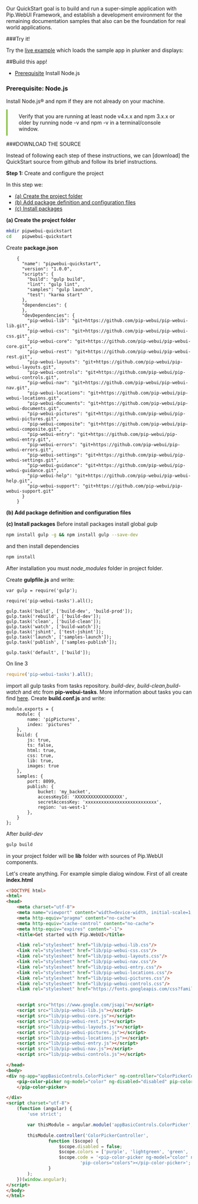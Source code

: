Our QuickStart goal is to build and run a super-simple application with Pip.WebUI Framework, and establish a development environment for the remaining documentation 
samples that also can be the foundation for real world applications.

###Try it!

Try the [live example]() which loads the sample app in plunker and displays:

##Build this app!

 - [Prerequisite](#prerequisite) Install Node.js


### <a name="prerequisite">Prerequisite: Node.js</a>

Install Node.js® and npm if they are not already on your machine.

<p style="padding: 10px 30px 10px; border-left: 4px solid #8BC34A"> Verify that you are running at least node v4.x.x and npm 3.x.x 
or older by running node -v and npm -v in a terminal/console window. </p> 

###<span style="text-transform: uppercase;">Download the source</span>

Instead of following each step of these instructions, we can [download] the QuickStart source from github and follow its brief instructions.

**Step 1:** Create and configure the project

In this step we:

- [(a) Create the project folder](#step1-a)
- [(b) Add package definition and configuration files](#step1-a)
- [(c) Install packages](#step1-c)

**<a name="step1-a">(a) Create the project folder</a>**
```bash
mkdir pipwebui-quickstart
cd    pipwebui-quickstart
```

Create **package.json**
```
    {
      "name": "pipwebui-quickstart",
      "version": "1.0.0",
      "scripts": {
        "build": "gulp build",
        "lint": "gulp lint",
        "samples": "gulp launch",
        "test": "karma start"
      },
      "dependencies": {
      },
      "devDependencies": {
        "pip-webui-lib": "git+https://github.com/pip-webui/pip-webui-lib.git",
        "pip-webui-css": "git+https://github.com/pip-webui/pip-webui-css.git",
        "pip-webui-core": "git+https://github.com/pip-webui/pip-webui-core.git",
        "pip-webui-rest": "git+https://github.com/pip-webui/pip-webui-rest.git",
        "pip-webui-layouts": "git+https://github.com/pip-webui/pip-webui-layouts.git",
        "pip-webui-controls": "git+https://github.com/pip-webui/pip-webui-controls.git",
        "pip-webui-nav": "git+https://github.com/pip-webui/pip-webui-nav.git",
        "pip-webui-locations": "git+https://github.com/pip-webui/pip-webui-locations.git",
        "pip-webui-documents": "git+https://github.com/pip-webui/pip-webui-documents.git",
        "pip-webui-pictures": "git+https://github.com/pip-webui/pip-webui-pictures.git",
        "pip-webui-composite": "git+https://github.com/pip-webui/pip-webui-composite.git",
        "pip-webui-entry": "git+https://github.com/pip-webui/pip-webui-entry.git",
        "pip-webui-errors": "git+https://github.com/pip-webui/pip-webui-errors.git",
        "pip-webui-settings": "git+https://github.com/pip-webui/pip-webui-settings.git",
        "pip-webui-guidance": "git+https://github.com/pip-webui/pip-webui-guidance.git",
        "pip-webui-help": "git+https://github.com/pip-webui/pip-webui-help.git",
        "pip-webui-support": "git+https://github.com/pip-webui/pip-webui-support.git"
      }
    }
```

**<a name="step1-b">(b) Add package definition and configuration files</a>**

**<a name="step1-c">(c) Install packages</a>**
Before install packages install global _gulp_
```bash
npm install gulp -g && npm install gulp --save-dev
```
and then install dependencies
```bash
npm install
```
After installation you must _node_modules_ folder in project folder.

Create **gulpfile.js** and write:
```text
var gulp = require('gulp');
 
require('pip-webui-tasks').all();
    
gulp.task('build', ['build-dev', 'build-prod']);
gulp.task('rebuild', ['build-dev']);
gulp.task('clean', ['build-clean']);
gulp.task('watch', ['build-watch']);
gulp.task('jshint', ['test-jshint']);
gulp.task('launch', ['samples-launch']);
gulp.task('publish', ['samples-publish']);

gulp.task('default', ['build']);
```

On line 3 
```javascript
require('pip-webui-tasks').all();
```

import all gulp tasks from tasks repository. _build-dev_, _build-clean_,_build-watch_ and etc from **pip-webui-tasks**.
More information about tasks you can find [here](https://github.com/pip-webui/pip-webui-tasks).
Create **build.conf.js** and write:
```
module.exports = {
    module: {
        name: 'pipPictures',
        index: 'pictures'
    },
    build: {
        js: true,
        ts: false,
        html: true,
        css: true,
        lib: true,
        images: true
    },
    samples: {
        port: 8099,
        publish: {
            bucket: 'my_backet',
            accessKeyId: 'XXXXXXXXXXXXXXXXXX',
            secretAccessKey: 'xxxxxxxxxxxxxxxxxxxxxxxxxxx',
            region: 'us-west-1'
        },
    }
};
```

After _build-dev_
```bash
gulp build
```
in your project folder will be **lib** folder with sources of Pip.WebUI components.

Let's create anything. For example simple dialog window.
First of all create **index.html**
```html
<!DOCTYPE html>
<html>
<head>
    <meta charset="utf-8">
    <meta name="viewport" content="width=device-width, initial-scale=1, maximum-scale=1, user-scalable=no">
    <meta http-equiv="pragma" content="no-cache">
    <meta http-equiv="cache-control" content="no-cache">
    <meta http-equiv="expires" content="-1">
    <title>Get started with Pip.WebUI</title>

    <link rel="stylesheet" href="lib/pip-webui-lib.css"/>
    <link rel="stylesheet" href="lib/pip-webui-css.css"/>
    <link rel="stylesheet" href="lib/pip-webui-layouts.css"/>
    <link rel="stylesheet" href="lib/pip-webui-nav.css"/>
    <link rel="stylesheet" href="lib/pip-webui-entry.css"/>
    <link rel="stylesheet" href="lib/pip-webui-locations.css"/>
    <link rel="stylesheet" href="lib/pip-webui-pictures.css"/>
    <link rel="stylesheet" href="lib/pip-webui-controls.css"/>
    <link rel="stylesheet" href="https://fonts.googleapis.com/css?family=Roboto:300,400,500,700,400italic">


    <script src="https://www.google.com/jsapi"></script>
    <script src="lib/pip-webui-lib.js"></script>
    <script src="lib/pip-webui-core.js"></script>
    <script src="lib/pip-webui-rest.js"></script>
    <script src="lib/pip-webui-layouts.js"></script>
    <script src="lib/pip-webui-pictures.js"></script>
    <script src="lib/pip-webui-locations.js"></script>
    <script src="lib/pip-webui-entry.js"></script>
    <script src="lib/pip-webui-nav.js"></script>
    <script src="lib/pip-webui-controls.js"></script>

</head>
<body>
<div ng-app="appBasicControls.ColorPicker" ng-controller="ColorPickerController">
    <pip-color-picker ng-model="color" ng-disabled="disabled" pip-colors="colors">
    </pip-color-picker>

</div>
<script charset="utf-8">
    (function (angular) {
        'use strict';

        var thisModule = angular.module('appBasicControls.ColorPicker', ['pipControls']);

        thisModule.controller('ColorPickerController',
                function ($scope) {
                    $scope.disabled = false;
                    $scope.colors = ['purple', 'lightgreen', 'green', 'darkred', 'pink', 'yellow', 'cyan'];
                    $scope.code = '<pip-color-picker ng-model="color" ng-disabled="disabled"' +
                            'pip-colors="colors"></pip-color-picker>';
                }
        );
    })(window.angular);
</script>
</body>
</html>
```
